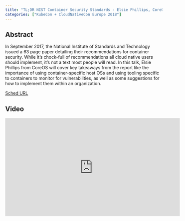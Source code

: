 ```yaml
---
title: "TL;DR NIST Container Security Standards - Elsie Phillips, CoreOS (Beginner Skill Level) (Slides Attached)"
categories: ["KubeCon + CloudNativeCon Europe 2018"]
---
```


## Abstract

In September 2017, the National Institute of Standards and Technology issued a 63 page paper detailing their recommendations for container security. While it’s chock-full of recommendations all cloud native users should implement, it’s not a text most people will read. In this talk, Elsie Phillips from CoreOS will cover key takeaways from the report like the importance of using container-specific host OSs and using tooling specific to containers to monitor for vulnerabilities, as well as some suggestions for how to implement them within an organization.

[Sched URL](https://kccnceu18.sched.com/event/6062d0692617fd2852776c79a4882447)

## Video

<iframe width='560' height='315' src='https://www.youtube.com/embed/e3VKszwIokk' frameborder='0' allow='accelerometer; autoplay; encrypted-media; gyroscope; picture-in-picture' allowfullscreen></iframe>
